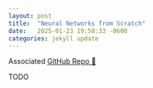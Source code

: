 ```yaml
---
layout: post
title:  "Neural Networks from Scratch"
date:   2025-01-23 19:58:33 -0600
categories: jekyll update
---
```


Associated [GitHub Repo 👾](https://github.com/JackHanke/nets)

TODO


